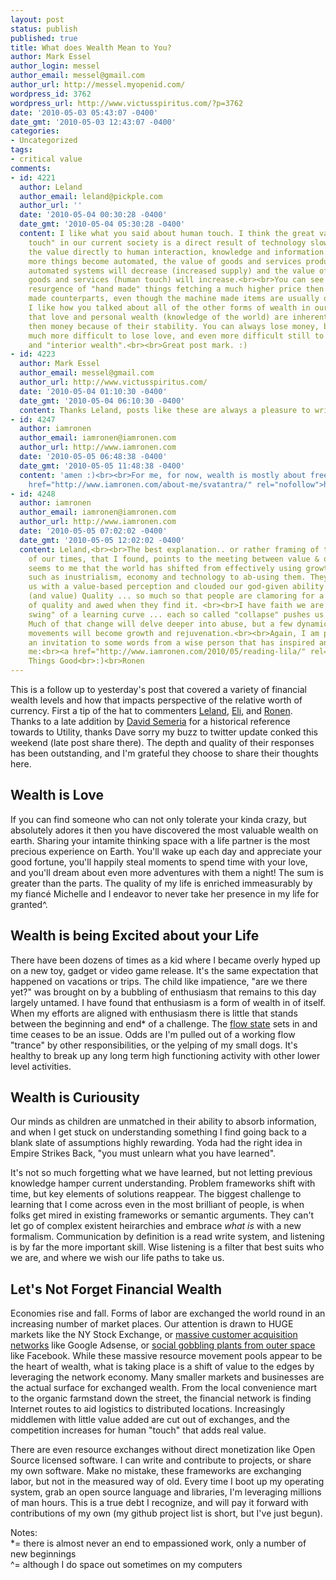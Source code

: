 ```yaml
---
layout: post
status: publish
published: true
title: What does Wealth Mean to You?
author: Mark Essel
author_login: messel
author_email: messel@gmail.com
author_url: http://messel.myopenid.com/
wordpress_id: 3762
wordpress_url: http://www.victusspiritus.com/?p=3762
date: '2010-05-03 05:43:07 -0400'
date_gmt: '2010-05-03 12:43:07 -0400'
categories:
- Uncategorized
tags:
- critical value
comments:
- id: 4221
  author: Leland
  author_email: leland@pickple.com
  author_url: ''
  date: '2010-05-04 00:30:28 -0400'
  date_gmt: '2010-05-04 05:30:28 -0400'
  content: I like what you said about human touch. I think the great value of a "human
    touch" in our current society is a direct result of technology slowly pushing
    the value directly to human interaction, knowledge and information.<br><br>As
    more things become automated, the value of goods and services produced by those
    automated systems will decrease (increased supply) and the value of human produced
    goods and services (human touch) will increase.<br><br>You can see this in the
    resurgence of "hand made" things fetching a much higher price then their machine
    made counterparts, even though the machine made items are usually of better quality.<br><br>Finally,
    I like how you talked about all of the other forms of wealth in our lives. I think
    that love and personal wealth (knowledge of the world) are inherently more valuable
    then money because of their stability. You can always lose money, but it&#39;s
    much more difficult to lose love, and even more difficult still to lose knowledge
    and "interior wealth".<br><br>Great post mark. :)
- id: 4223
  author: Mark Essel
  author_email: messel@gmail.com
  author_url: http://www.victusspiritus.com/
  date: '2010-05-04 01:10:30 -0400'
  date_gmt: '2010-05-04 06:10:30 -0400'
  content: Thanks Leland, posts like these are always a pleasure to write.
- id: 4247
  author: iamronen
  author_email: iamronen@iamronen.com
  author_url: http://www.iamronen.com
  date: '2010-05-05 06:48:38 -0400'
  date_gmt: '2010-05-05 11:48:38 -0400'
  content: 'amen :)<br><br>For me, for now, wealth is mostly about freedom: <br><a
    href="http://www.iamronen.com/about-me/svatantra/" rel="nofollow">http://www.iamronen.com/about-me/svatantra/</a>'
- id: 4248
  author: iamronen
  author_email: iamronen@iamronen.com
  author_url: http://www.iamronen.com
  date: '2010-05-05 07:02:02 -0400'
  date_gmt: '2010-05-05 12:02:02 -0400'
  content: Leland,<br><br>The best explanation.. or rather framing of the challenges
    of our times, that I found, points to the meeting between value & quality. <br><br>It
    seems to me that the world has shifted from effectively using growth mechanisms
    such as inustrialism, economy and technology to ab-using them. They have flooded
    us with a value-based perception and clouded our god-given ability to experience
    (and value) Quality ... so much so that people are clamoring for a small taste
    of quality and awed when they find it. <br><br>I have faith we are on a "down
    swing" of a learning curve ... each so called "collapse" pushes us into change.
    Much of that change will delve deeper into abuse, but a few dynamic & quality
    movements will become growth and rejuvenation.<br><br>Again, I am putting out
    an invitation to some words from a wise person that has inspired and educated
    me:<br><a href="http://www.iamronen.com/2010/05/reading-lila/" rel="nofollow">http://www.iamronen.com/2010/05/reading-lila/</a><br><br>All
    Things Good<br>:)<br>Ronen
---
```

<p>This is a follow up to yesterday's post that covered a variety of financial wealth levels and how that impacts perspective of the relative worth of currency. First a tip of the hat to commenters <a href="http://disqus.com/mavor">Leland</a>, <a href="http://disqus.com/guest/00072d0ef17e8359b2fc97cb2607b652/">Eli</a>, and <a href="http://disqus.com/iamronen">Ronen</a>. Thanks to a late addition by <a HREF="http://disqus.com/hymanroth/">David Semeria</a> for a historical reference towards to Utility, thanks Dave sorry my buzz to twitter update conked this weekend (late post share there). The depth and quality of their responses has been outstanding, and I'm grateful they choose to share their thoughts here.  </p>
<h2>Wealth is Love</h2>
<p>If you can find someone who can not only tolerate your kinda crazy, but absolutely adores it then you have discovered the most valuable wealth on earth. Sharing your intamite thinking space with a life partner is the most precious experience on Earth. You'll wake up each day and appreciate your good fortune, you'll happily steal moments to spend time with your love, and you'll dream about even more adventures with them a night! The sum is greater than the parts. The quality of my life is enriched immeasurably by my fiancé Michelle and I endeavor to never take her presence in my life for granted^.</p>
<h2>Wealth is being Excited about your Life</h2>
<p>There have been dozens of times as a kid where I became overly hyped up on a new toy, gadget or video game release. It's the same expectation that happened on vacations or trips. The child like impatience, "are we there yet?" was brought on by a bubbling of enthusiasm that remains to this day largely untamed. I have found that enthusiasm is a form of wealth in of itself. When my efforts are aligned with enthusiasm there is little that stands between the beginning and end* of a challenge. The <a HREF="http://www.victusspiritus.com/?s=%22flow+state%22&submit=Search">flow state</a> sets in and time ceases to be an issue. Odds are I'm pulled out of a working flow "trance" by other responsibilities, or the yelping of my small dogs. It's healthy to break up any long term high functioning activity with other lower level activities.     </p>
<h2>Wealth is Curiousity</h2>
<p>Our minds as children are unmatched in their ability to absorb information, and when I get stuck on understanding something I find going back to a blank slate of assumptions highly rewarding. Yoda had the right idea in Empire Strikes Back, "you must unlearn what you have learned". </p>
<p>It's not so much forgetting what we have learned, but not letting previous knowledge hamper current understanding. Problem frameworks shift with time, but key elements of solutions reappear. The biggest challenge to learning that I come across even in the most brilliant of people, is when folks get mired in existing frameworks or semantic arguments. They can't let go of complex existent heirarchies and embrace <i>what is</I> with a new formalism. Communication by definition is a read write system, and listening is by far the more important skill. Wise listening is a filter that best suits who we are, and where we wish our life paths to take us.</p>
<h2>Let's Not Forget Financial Wealth</h2>
<p>Economies rise and fall. Forms of labor are exchanged the world round in an increasing number of market places. Our attention is drawn to HUGE markets like the NY Stock Exchange, or <a HREF="http://www.victusspiritus.com/2010/04/29/the-dark-side-of-the-web-praying-for-perspective-or-prospective-prey/">massive customer acquisition networks</a> like Google Adsense, or <a href="http://www.victusspiritus.com/2010/04/25/facebook-is-a-little-shop-of-horrors/">social gobbling plants from outer space</a> like Facebook. While these massive resource movement pools appear to be the heart of wealth, what is taking place is a shift of value to the edges by leveraging the network economy. Many smaller markets and businesses are the actual surface for exchanged wealth. From the local convenience mart to the organic farmstand down the street, the financial network is finding Internet routes to aid logistics to distributed locations. Increasingly middlemen with little value added are cut out of exchanges, and the competition increases for human "touch" that adds real value.  </p>
<p>There are even resource exchanges without direct monetization like Open Source licensed software. I can write and contribute to projects, or share my own software. Make no mistake, these frameworks are exchanging labor, but not in the measured way of old. Every time I boot up my operating system, grab an open source language and libraries, I'm leveraging millions of man hours. This is a true debt I recognize, and will pay it forward with contributions of my own (my github project list is short, but I've just begun). </p>
<p>Notes:<br />
*= there is almost never an end to empassioned work, only a number of new beginnings<br />
^= although I do space out sometimes on my computers  </p>
